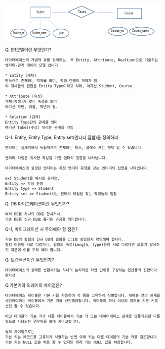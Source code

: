 ![image-20230402211418962](데이터베이스_배송윤.assets/image-20230402211418962.png)

Q. ER모델이란 무엇인가?

```
데이터베이스의 개념적 뷰를 정의하는, 즉 Entity, Attribute, Realtion으로 기술하는 엔터티-관계 데이터 모델 입니다.

* Entity (개체)
단독으로 존재하는 객체를 의미, 학생 한명이 개체가 됨
이 개체들의 집합을 Entity Type이라고 하며, 여기선 Student, Course

* Attribute (속성)
개체(학생)가 갖는 속성을 의미
여기선 학번, 이름, 학년이 됨.

* Relation (관계)
Entity Type간의 관계를 의미
여기선 Takes(수강) 이라는 관계를 가짐  
```

Q-1. Entity, Entity Type, Entity set(엔터티 집합)을 정의하라

```
엔터티는 실세계에서 독립적으로 존재하는 장소, 클래스 또는 객체 일 수 있습니다.

엔터티 타입은 유사한 특성을 가진 엔터티 집합을 나타냅니다.

데이터베이스에 설정된 엔티티는 특정 엔티티 유형을 갖는 엔티티의 집합을 나타냅니다.

ex) Student를 예시로 든다면,
Entity => 학생 한명
Entity type => Student
Entity set => Student라는 엔터티 타입을 갖는 학생들의 집합 
```



Q. DB 마이그레이션이란 무엇인가?

```
여러 DB를 하나의 DB로 합치거나, 
기존 DB를 신규 DB로 옮기는 과정을 의미합니다.
```

Q-1, 마이그레이션 시 주의해야 할 점은?

```
기존 DB의 컬럼과 신규 DB의 컬럼을 1:1로 동일한지 확인해야 합니다. 
컬럼 이름이 서로 다르거나, 컬럼의 속성(Length, type)등이 서로 다르다면 오류가 발생하기 때문에 이를 주의 해야 합니다.
```



Q. 트랜잭션이란 무엇인가?

```
데이터베이스의 상태를 변환시키는 하나의 논리적인 작업 단위를 구성하는 연산들의 집합이다.
원자성
```



Q.기본키와 외래키의 차이점은?

```
데이터베이스 테이블은 기본 키를 사용하여 각 행을 고유하게 식별합니다. 테이블 간의 관계를 생성해야하는 테이블에서 기본 키를 선언해야합니다. 테이블의 하나 이상의 필드를 기본 키로 선언 할 수 있습니다.

어떤 테이블의 기본 키가 다른 테이블에서 기본 키 또는 데이터베이스 관계를 만들기위한 다른 필드로 사용되는 경우이를 외래 키라고합니다.

둘의 차이점으로는 
기본 키는 레코드를 고유하게 식별하는 반면 외래 키는 다른 테이블의 기본 키를 참조합니다.
기본 키는 NULL 값을 허용 할 수 없지만 외래 키는 NULL 값을 허용합니다.
```

